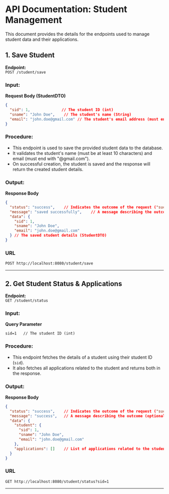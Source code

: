 # **API Documentation: Student Management**

This document provides the details for the endpoints used to manage student data and their applications.

## **1. Save Student**

**Endpoint:**  
`POST /student/save`

### **Input:**
**Request Body (StudentDTO)**  
```json
{
  "sid": 1,              // The student ID (int)
  "sname": "John Doe",    // The student's name (String)
  "email": "john.doe@gmail.com" // The student's email address (must end with "@gmail.com")
}
```

### **Procedure:**
- This endpoint is used to save the provided student data to the database.
- It validates the student's name (must be at least 10 characters) and email (must end with "@gmail.com").
- On successful creation, the student is saved and the response will return the created student details.

### **Output:**
**Response Body**  
```json
{
  "status": "success",    // Indicates the outcome of the request ("success" or "failed")
  "message": "saved successfully",    // A message describing the outcome
  "data": {
    "sid": 1,
    "sname": "John Doe",
    "email": "john.doe@gmail.com"
  } // The saved student details (StudentDTO)
}
```

### **URL**  
`POST http://localhost:8080/student/save`

---

## **2. Get Student Status & Applications**

**Endpoint:**  
`GET /student/status`

### **Input:**
**Query Parameter**  
```plaintext
sid=1   // The student ID (int)
```

### **Procedure:**
- This endpoint fetches the details of a student using their student ID (`sid`).
- It also fetches all applications related to the student and returns both in the response.

### **Output:**
**Response Body**  
```json
{
  "status": "success",    // Indicates the outcome of the request ("success" or "failed")
  "message": "success",   // A message describing the outcome (optional)
  "data": {
    "student": {
      "sid": 1,
      "sname": "John Doe",
      "email": "john.doe@gmail.com"
    },
    "applications": []    // List of applications related to the student (empty if no applications exist)
  }
}
```

### **URL**  
`GET http://localhost:8080/student/status?sid=1`

---
